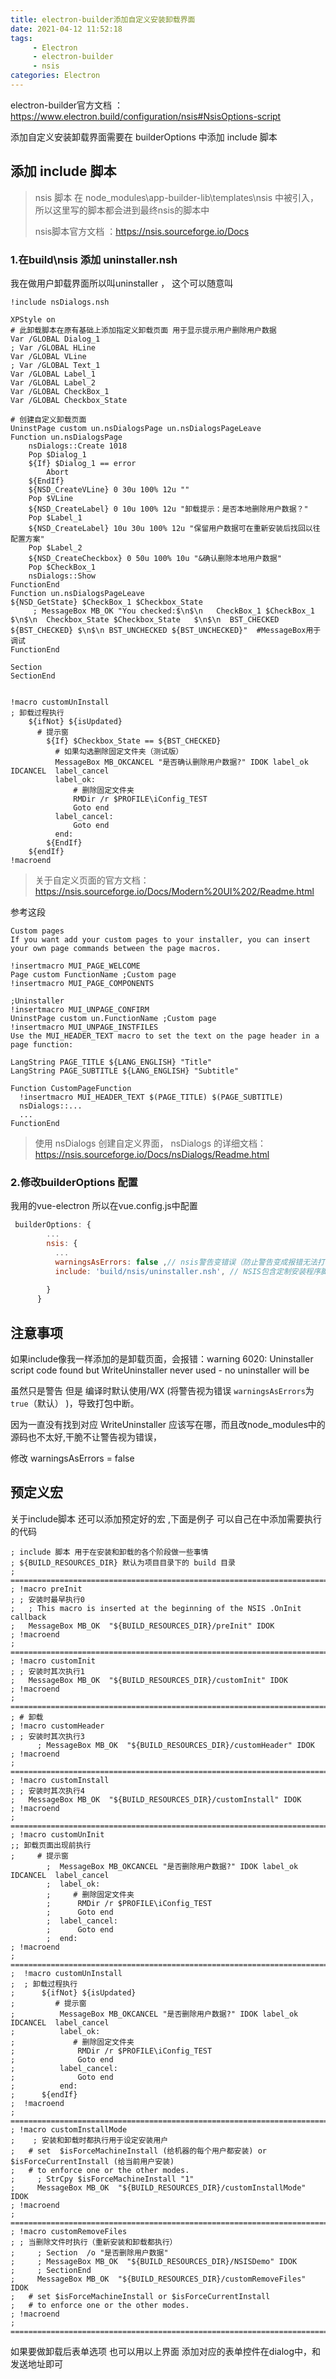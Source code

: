 ```yaml
---
title: electron-builder添加自定义安装卸载界面
date: 2021-04-12 11:52:18
tags:
	 - Electron
	 - electron-builder
	 - nsis
categories: Electron
---
```




electron-builder官方文档 ：https://www.electron.build/configuration/nsis#NsisOptions-script

添加自定义安装卸载界面需要在 builderOptions 中添加  include 脚本 

## 添加 include 脚本

>nsis 脚本 在 node_modules\app-builder-lib\templates\nsis 中被引入，所以这里写的脚本都会进到最终nsis的脚本中
>
>nsis脚本官方文档 ：https://nsis.sourceforge.io/Docs

### 1.在build\nsis 添加 uninstaller.nsh 

我在做用户卸载界面所以叫uninstaller ， 这个可以随意叫

```nsis
!include nsDialogs.nsh

XPStyle on
# 此卸载脚本在原有基础上添加指定义卸载页面 用于显示提示用户删除用户数据
Var /GLOBAL Dialog_1
; Var /GLOBAL HLine
Var /GLOBAL VLine
; Var /GLOBAL Text_1
Var /GLOBAL Label_1
Var /GLOBAL Label_2
Var /GLOBAL CheckBox_1
Var /GLOBAL Checkbox_State

# 创建自定义卸载页面
UninstPage custom un.nsDialogsPage un.nsDialogsPageLeave  
Function un.nsDialogsPage
	nsDialogs::Create 1018
	Pop $Dialog_1
	${If} $Dialog_1 == error
		Abort
	${EndIf}
	${NSD_CreateVLine} 0 30u 100% 12u ""
	Pop $VLine
	${NSD_CreateLabel} 0 10u 100% 12u "卸载提示：是否本地删除用户数据？"
	Pop $Label_1
	${NSD_CreateLabel} 10u 30u 100% 12u "保留用户数据可在重新安装后找回以往配置方案"
	Pop $Label_2
	${NSD_CreateCheckbox} 0 50u 100% 10u "&确认删除本地用户数据"
	Pop $CheckBox_1
	nsDialogs::Show
FunctionEnd
Function un.nsDialogsPageLeave
${NSD_GetState} $CheckBox_1 $Checkbox_State
	 ; MessageBox MB_OK "You checked:$\n$\n   CheckBox_1 $CheckBox_1 $\n$\n  Checkbox_State $Checkbox_State   $\n$\n  BST_CHECKED ${BST_CHECKED} $\n$\n BST_UNCHECKED ${BST_UNCHECKED}"  #MessageBox用于调试
FunctionEnd

Section
SectionEnd


!macro customUnInstall
; 卸载过程执行
    ${ifNot} ${isUpdated}
      # 提示窗
        ${If} $Checkbox_State == ${BST_CHECKED}
          # 如果勾选删除固定文件夹（测试版）
          MessageBox MB_OKCANCEL "是否确认删除用户数据?" IDOK label_ok  IDCANCEL  label_cancel
          label_ok:
              # 删除固定文件夹
              RMDir /r $PROFILE\iConfig_TEST
              Goto end
          label_cancel:
              Goto end
          end:
        ${EndIf}
    ${endIf}
!macroend
```

>关于自定义页面的官方文档：https://nsis.sourceforge.io/Docs/Modern%20UI%202/Readme.html

参考这段

```nsis
Custom pages
If you want add your custom pages to your installer, you can insert your own page commands between the page macros.

!insertmacro MUI_PAGE_WELCOME
Page custom FunctionName ;Custom page
!insertmacro MUI_PAGE_COMPONENTS
 
;Uninstaller
!insertmacro MUI_UNPAGE_CONFIRM
UninstPage custom un.FunctionName ;Custom page
!insertmacro MUI_UNPAGE_INSTFILES
Use the MUI_HEADER_TEXT macro to set the text on the page header in a page function:

LangString PAGE_TITLE ${LANG_ENGLISH} "Title"
LangString PAGE_SUBTITLE ${LANG_ENGLISH} "Subtitle"

Function CustomPageFunction
  !insertmacro MUI_HEADER_TEXT $(PAGE_TITLE) $(PAGE_SUBTITLE)
  nsDialogs::...
  ...
FunctionEnd
```

>使用 nsDialogs 创建自定义界面，  nsDialogs  的详细文档：https://nsis.sourceforge.io/Docs/nsDialogs/Readme.html

### 2.修改builderOptions  配置 

我用的vue-electron 所以在vue.config.js中配置

```js
 builderOptions: {
		...
        nsis: {
          ...
          warningsAsErrors: false ,// nsis警告变错误（防止警告变成报错无法打包）
          include: 'build/nsis/uninstaller.nsh', // NSIS包含定制安装程序脚本的路径 
          
        }
      }
```

## 注意事项

如果include像我一样添加的是卸载页面，会报错：warning 6020: Uninstaller script code found but WriteUninstaller never used - no uninstaller will be

虽然只是警告 但是 编译时默认使用/WX (将警告视为错误 `warningsAsErrors`为`true`（默认） )，导致打包中断。

因为一直没有找到对应 WriteUninstaller 应该写在哪，而且改node_modules中的源码也不太好,干脆不让警告视为错误，

修改 warningsAsErrors = false

## 预定义宏

关于include脚本 还可以添加预定好的宏  ,下面是例子 可以自己在中添加需要执行的代码

```nsis
; include 脚本 用于在安装和卸载的各个阶段做一些事情
; ${BUILD_RESOURCES_DIR} 默认为项目目录下的 build 目录
; ==============================================================================
; !macro preInit
; ; 安装时最早执行0
;   ; This macro is inserted at the beginning of the NSIS .OnInit callback
;   MessageBox MB_OK  "${BUILD_RESOURCES_DIR}/preInit" IDOK 
; !macroend
; ==============================================================================
; !macro customInit
; ; 安装时其次执行1
;   MessageBox MB_OK  "${BUILD_RESOURCES_DIR}/customInit" IDOK 
; !macroend
; ==============================================================================
; # 卸载
; !macro customHeader
; ; 安装时其次执行3
      ; MessageBox MB_OK  "${BUILD_RESOURCES_DIR}/customHeader" IDOK
; !macroend
; ==============================================================================
; !macro customInstall
; ; 安装时其次执行4
;   MessageBox MB_OK  "${BUILD_RESOURCES_DIR}/customInstall" IDOK 
; !macroend
; ==============================================================================
; !macro customUnInit
;; 卸载页面出现前执行
;     # 提示窗
        ;  MessageBox MB_OKCANCEL "是否删除用户数据?" IDOK label_ok  IDCANCEL  label_cancel
        ;  label_ok:
        ;     # 删除固定文件夹
        ;      RMDir /r $PROFILE\iConfig_TEST
        ;      Goto end
        ;  label_cancel:
        ;      Goto end
        ;  end:
; !macroend
; ==============================================================================
;  !macro customUnInstall
;  ; 卸载过程执行
;      ${ifNot} ${isUpdated}
;         # 提示窗
;          MessageBox MB_OKCANCEL "是否删除用户数据?" IDOK label_ok  IDCANCEL  label_cancel
;          label_ok:
;             # 删除固定文件夹
;              RMDir /r $PROFILE\iConfig_TEST
;              Goto end
;          label_cancel:
;              Goto end
;          end:
;      ${endIf}
;  !macroend
; ==============================================================================
; !macro customInstallMode
;    ; 安装和卸载时都执行用于设定安装用户
;   # set  $isForceMachineInstall (给机器的每个用户都安装) or $isForceCurrentInstall (给当前用户安装)
;   # to enforce one or the other modes.
;     ; StrCpy $isForceMachineInstall "1"
;     MessageBox MB_OK  "${BUILD_RESOURCES_DIR}/customInstallMode" IDOK 
; !macroend
; ==============================================================================
; !macro customRemoveFiles
; ; 当删除文件时执行（重新安装和卸载都执行）
;     ; Section  /o "是否删除用户数据"
;     ; MessageBox MB_OK  "${BUILD_RESOURCES_DIR}/NSISDemo" IDOK
;     ; SectionEnd
;     MessageBox MB_OK  "${BUILD_RESOURCES_DIR}/customRemoveFiles" IDOK 
;   # set $isForceMachineInstall or $isForceCurrentInstall 
;   # to enforce one or the other modes.
; !macroend
; ==============================================================================

```

如果要做卸载后表单选项 也可以用以上界面 添加对应的表单控件在dialog中，和发送地址即可